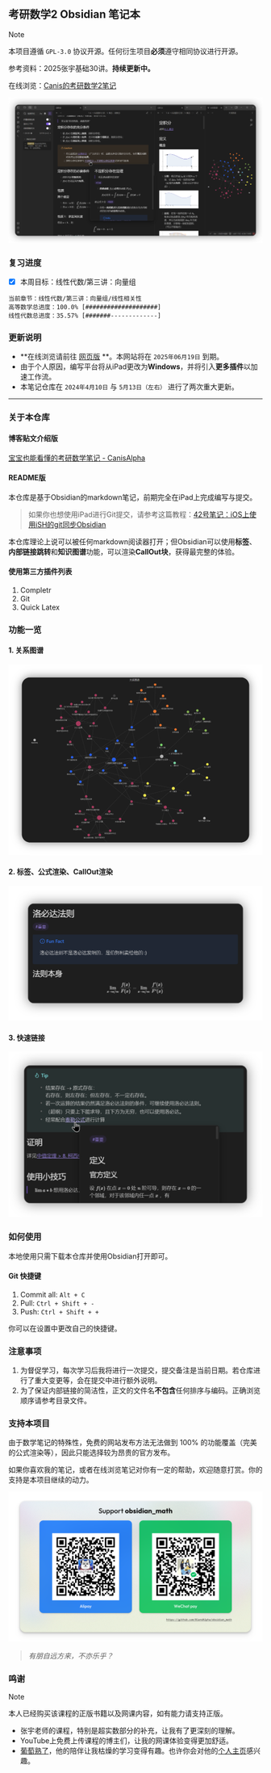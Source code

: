## 考研数学2 Obsidian 笔记本

> [!NOTE]
> 本项目遵循 `GPL-3.0` 协议开源。任何衍生项目**必须**遵守相同协议进行开源。

参考资料：2025张宇基础30讲。**持续更新中。**

在线浏览：[Canis的考研数学2笔记](https://publish.obsidian.md/gee-math-2)

![overall](assets/readme/overall.png)

### 复习进度

- [x] 本周目标：线性代数/第三讲：向量组

```
当前章节：线性代数/第三讲：向量组/线性相关性
高等数学总进度：100.0% [####################]
线性代数总进度：35.57% [#######-------------]
```

### 更新说明

- **在线浏览请前往 [网页版](https://publish.obsidian.md/gee-math-2) **。本网站将在 `2025年06月19日` 到期。
- 由于个人原因，编写平台将从iPad更改为**Windows**，并将引入**更多插件**以加速工作流。
- 本笔记仓库在 `2024年4月10日` 与 `5月13日（左右）` 进行了两次重大更新。

---

### 关于本仓库

#### 博客贴文介绍版

[宝宝也能看懂的考研数学笔记 - CanisAlpha](https://blandalpha.github.io/posts/math4baby_project/)

#### README版

本仓库是基于Obsidian的markdown笔记，前期完全在iPad上完成编写与提交。

> 如果你也想使用iPad进行Git提交，请参考这篇教程：[42号笔记：iOS上使用iSH的git同步Obsidian](https://zhuanlan.zhihu.com/p/565028534)

本仓库理论上说可以被任何markdown阅读器打开；但Obsidian可以使用**标签**、**内部链接跳转**和**知识图谱**功能，可以渲染**CallOut块**，获得最完整的体验。

#### 使用第三方插件列表

1. Completr
2. Git
3. Quick Latex

### 功能一览

#### 1. 关系图谱

![graph](assets/readme/graph.png)

#### 2. 标签、公式渲染、CallOut渲染

![other](assets/readme/feature.png)

#### 3. 快速链接

![quicklink](assets/readme/feature_link.png)

### 如何使用

本地使用只需下载本仓库并使用Obsidian打开即可。

#### Git 快捷键

1. Commit all: `Alt + C`
2. Pull: `Ctrl + Shift + -`
3. Push: `Ctrl + Shift + +`

你可以在设置中更改自己的快捷键。

### 注意事项

1. 为督促学习，每次学习后我将进行一次提交，提交备注是当前日期。若仓库进行了重大变更等，会在提交中进行额外说明。
2. 为了保证内部链接的简洁性，正文的文件名**不包含**任何排序与编码。正确浏览顺序请参考目录文件。

### 支持本项目

由于数学笔记的特殊性，免费的网站发布方法无法做到 100% 的功能覆盖（完美的公式渲染等），因此只能选择较为昂贵的官方发布。

如果你喜欢我的笔记，或者在线浏览笔记对你有一定的帮助，欢迎随意打赏。你的支持是本项目继续的动力。

![Support QRCode](/assets/readme/Support.png)
   
> *有朋自远方来，不亦乐乎？*

### 鸣谢

> [!NOTE] 
> 本人已经购买该课程的正版书籍以及网课内容，如有能力请支持正版。

- 张宇老师的课程，特别是超实数部分的补充，让我有了更深刻的理解。
- YouTube上免费上传课程的博主们，让我的网课体验变得更加舒适。
- [葡萄熟了](https://github.com/SuperGrapee)，他的陪伴让我枯燥的学习变得有趣。也许你会对他的[个人主页](https://supergrapee.github.io/)感兴趣。